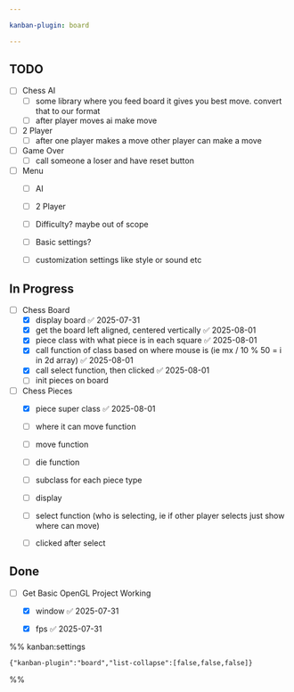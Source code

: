 ```yaml
---

kanban-plugin: board

---
```


## TODO

- [ ] Chess AI
	- [ ] some library where you feed board it gives you best move. convert that to our format
	- [ ] after player moves ai make move
- [ ] 2 Player
	- [ ] after one player makes a move other player can make a move
- [ ] Game Over
	- [ ] call someone a loser and have reset button
- [ ] Menu
	- [ ] AI
	- [ ] 2 Player
	- [ ] Difficulty? maybe out of scope
	- [ ] Basic settings?
	- [ ] customization settings like style or sound etc


## In Progress

- [ ] Chess Board
	- [x] display board ✅ 2025-07-31
	- [x] get the board left aligned, centered vertically ✅ 2025-08-01
	- [x] piece class with what piece is in each square ✅ 2025-08-01
	- [x] call function of class based on where mouse is (ie mx / 10 % 50 = i in 2d array) ✅ 2025-08-01
	- [x] call select function, then clicked ✅ 2025-08-01
	- [ ] init pieces on board
- [ ] Chess Pieces
	- [x] piece super class ✅ 2025-08-01
	- [ ] where it can move function
	- [ ] move function
	- [ ] die function
	- [ ] subclass for each piece type
	- [ ] display
	- [ ] select function (who is selecting, ie if other player selects just show where can move)
	- [ ] clicked after select


## Done

- [ ] Get Basic OpenGL Project Working
	- [x] window ✅ 2025-07-31
	- [x] fps ✅ 2025-07-31




%% kanban:settings
```
{"kanban-plugin":"board","list-collapse":[false,false,false]}
```
%%